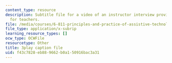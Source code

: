 ```yaml
---
content_type: resource
description: Subtitle file for a video of an instructor interview providing advice
  for teachers.
file: /media/courses/6-811-principles-and-practice-of-assistive-technology-fall-2014/f43c7828eb889662b0a150916bac3a31_ZGCJabWew3A.srt
file_type: application/x-subrip
learning_resource_types: []
ocw_type: OCWFile
resourcetype: Other
title: 3play caption file
uid: f43c7828-eb88-9662-b0a1-50916bac3a31
---
```

